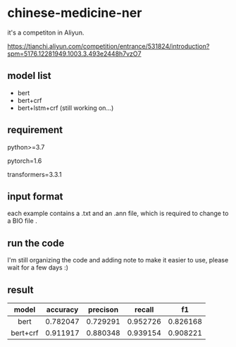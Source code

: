 # chinese-medicine-ner
it's a competiton in Aliyun.

https://tianchi.aliyun.com/competition/entrance/531824/introduction?spm=5176.12281949.1003.3.493e2448h7vzO7 

## model list

- bert
- bert+crf
- bert+lstm+crf  (still working on...)

## requirement

python>=3.7

pytorch=1.6

transformers=3.3.1

## input format

each example contains a .txt and an .ann file, which is required to change to a BIO file . 

## run the code

I'm still organizing the code and adding note to make it easier to use, please wait for a few days :)

## result

 

|  model   | accuracy | precison | recall   | f1       |
| :------: | -------- | -------- | -------- | -------- |
|   bert   | 0.782047 | 0.729291 | 0.952726 | 0.826168 |
| bert+crf | 0.911917 | 0.880348 | 0.939154 | 0.908221 |

